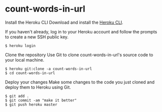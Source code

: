 # count-words-in-url
Install the Heroku CLI
Download and install the [Heroku CLI](https://devcenter.heroku.com/articles/heroku-command-line).

If you haven't already, log in to your Heroku account and follow the prompts to create a new SSH public key.
```
$ heroku login
```

Clone the repository
Use Git to clone count-words-in-url's source code to your local machine.
```
$ heroku git:clone -a count-words-in-url 
$ cd count-words-in-url
```

Deploy your changes
Make some changes to the code you just cloned and deploy them to Heroku using Git.
```
$ git add .
$ git commit -am "make it better"
$ git push heroku master
```
